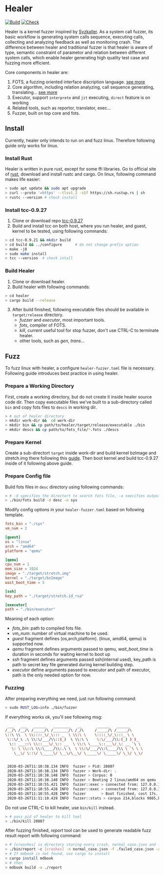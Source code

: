# Healer
[![Build](![Build](https://github.com/SunHao-0/healer/workflows/Build/badge.svg))](https://github.com/SunHao-0/healer/actions?query=workflow%3ABuild) [![Check](![Check](https://github.com/SunHao-0/healer/workflows/Check/badge.svg))](https://github.com/SunHao-0/healer/actions?query=workflow%3ACheck)

Healer is a kernel fuzzer inspired by [Syzkaller](https://github.com/google/syzkaller).
As a system call fuzzer, its basic workflow is generating system calls sequence, executing
calls, collecting and analyzing feedback as well as monitoring crash. The difference between 
healer and traditional fuzzer is that healer is aware of type, semantic constraint
of parametor and relation between different system calls, which enable healer generating high
quality test case and fuzzing more efficient.

Core components in healer are:
1. FOTS, a fuzzing oriented interface discription language. [see more](./fots/Readme.md)
2. Core algorithm, including relation analyzing, call sequence generating, translating... [see more](./core/Readme.md)
3. Executor, support `interprete` and `jit` executing, `direct` feature is on working
4. Related tools, such as reportor, translator, exec... 
5. Fuzzer, built on top core and fots.

## Install 
Currently, healer only intends to run on and fuzz linux. Therefore following guide only works for linux.

### Install Rust 
Healer is written in pure rust, except for some ffi libraries. Go to official site of [rust](https://www.rust-lang.org/),
download and install rustc and cargo.
On linux, following command makes life easier:
``` bash
> sudo apt update && sudo apt upgrade 
> curl --proto '=https' --tlsv1.2 -sSf https://sh.rustup.rs | sh
> rustc --version # check install
```

### Install tcc-0.9.27
1. Clone or download repo [tcc-0.9.27](https://github.com/TinyCC/tinycc/tree/release_0_9_27)
2. Build and install tcc on both host, where you run healer,  and guest, kernel to be tested, using following commands:
``` bash
> cd tcc-0.9.21 && mkdir build
> cd build && ../configure      # do not change prefix option
> make -j8
> sudo make install 
> tcc --version  # check intall
```

### Build Healer
1. Clone or download healer.
2. Build healer with following commands:
``` bash
> cd healer
> cargo build --release
```
3. After build finished, following executable files should be available in `target/release` directory.
    - *fuzzer* and *executor*, most important tools.
    - *fots*, compiler of FOTS.
    - *kill*, current useful tool for stop fuzzer, don't use CTRL-C to terminate healer.
    - other tools, such as *gen*, *trans*...


## Fuzz
To fuzz linux with healer, a configure `healer-fuzzer.toml` file is necessary. Following 
guide introduces best practice in using healer.

### Prepare a Working Directory
First, create a working directory, but do not create it inside healer source code dir. Then copy 
executable files we've built to a sub-directory called `bin` and copy fots files to `descs` in working dir.
``` bash
> # out of healer directory
> mkdir work-dir &&  cd work-dir
> mkdir bin && cp path/to/healer/target/release/executable ./bin
> mkdir descs && cp path/to/fots_file/*.fots ./descs
```
### Prepare Kernel
Create a sub-directort `target` inside work-dir and build kernel bzImage and stretch.img there following this [guide](https://github.com/google/syzkaller/blob/master/docs/linux/setup_ubuntu-host_qemu-vm_x86-64-kernel.md). Then boot kernel and build tcc-0.9.27 inside of it following above guide.


### Prepare Config file 
Build fots files in `desc` directory using following commands:
``` bash
> # -d specifies the directort to search fots file, -o soecifies output file.
> ./bin/fots build -d desc -o sys
````

Modify config options in your `healer-fuzzer.toml` based on following template.
``` toml
fots_bin = "./sys"
vm_num = 2

[guest]
os = "linux"
arch = "amd64"
platform = "qemu"

[qemu]
cpu_num = 1
mem_size = 1024 
image = "./target/stretch.img"
kernel = "./target/bzImage"
wait_boot_time = 5 

[ssh]
key_path = "./target/stretch.id_rsa"

[executor]
path = "./bin/executor" 
```
Meaning of each option:
- *fots_bin*: path to compiled fots file.
- *vm_num*: number of virtual machine to be used.
- *guest* fragment defines (os,arch,platform). (linux, amd64, qemu) is supported now.
- *qemu* fragment defines arguments passed to qemu, *wait_boot_time* is duration in seconds for waiting kernel to boot up  
- *ssh* fragment defines arguments passed ssh(internal used), key_path is path to secret key file generated during kernel building step.
- *executor* define arguments passed to executor and path of executor, path is the only needed option for now.


### Fuzzing
After preparing everything we need, just run following command:
``` bash 
> sudo RUST_LOG=info ./bin/fuzzer 
```
If everything works ok, you'll see following msg:
``` bash
 ___   ___   ______   ________   __       ______   ______
/__/\ /__/\ /_____/\ /_______/\ /_/\     /_____/\ /_____/\
\::\ \\  \ \\::::_\/_\::: _  \ \\:\ \    \::::_\/_\:::_ \ \
 \::\/_\ .\ \\:\/___/\\::(_)  \ \\:\ \    \:\/___/\\:(_) ) )_
  \:: ___::\ \\::___\/_\:: __  \ \\:\ \____\::___\/_\: __ `\ \
   \: \ \\::\ \\:\____/\\:.\ \  \ \\:\/___/\\:\____/\\ \ `\ \ \
    \__\/ \::\/ \_____\/ \__\/\__\/ \_____\/ \_____\/ \_\/ \_\/


 2020-03-26T11:10:38.134 INFO  fuzzer > Pid: 20807
 2020-03-26T11:10:38.134 INFO  fuzzer > Work-dir: .
 2020-03-26T11:10:38.148 INFO  fuzzer > Corpus: 0
 2020-03-26T11:10:38.148 INFO  fuzzer > Booting 2 linux/amd64 on qemu ...
 2020-03-26T11:10:55.421 INFO  fuzzer::exec > connected from: 127.0.0.1:44098
 2020-03-26T11:10:55.428 INFO  fuzzer::exec > connected from: 127.0.0.1:43476
 2020-03-26T11:10:55.428 INFO  fuzzer       > Boot finished, cost 17s.
 2020-03-26T11:11:10.429 INFO  fuzzer::stats > corpus 214,blocks 9865,branches 11604,candidates 0,normal_case 214,failed_case 0,crashed_case 0
```
Do not use CTRL-C to kill healer, use `bin/kill` instead.
``` bash
> # pass pid of healer to kill tool
> ./bin/kill 20807
```

After fuzzing finished, *report* tool can be used to generate readable fuzz result report with following command:
``` bash 
> # [creashes] is directory storing every crash, normal_case.json and faile_case.json stores test cases, report is written to report directory
> ./bin/report -c [crashes] -n normal_case.json -f .failed_case.json -o report 
> # If mdbook is not found, use cargo to install
> cargo install mdbook
> # then  
> mdbook build -o ./report 
```
